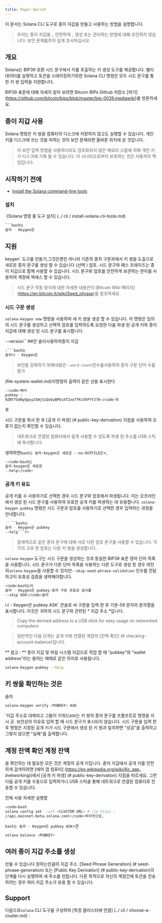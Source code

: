 ```yaml
---
title: Paper Wallet
---
```


이 문서는 Solana CLI 도구로 종이 지갑을 만들고 사용하는 방법을 설명합니다.

> 우리는 종이 지갑을 _ 안전하게 _ 생성 또는 관리하는 방법에 대해 조언하지 않습니다. 보안 문제를주의 깊게 조사하십시오.

## 개요

Solana는 BIP39 호환 시드 문구에서 키를 추출하는 키 생성 도구를 제공합니다. 밸리데이터를 실행하고 토큰을 스테이킹하기위한 Solana CLI 명령은 모두 시드 문구를 통한 키 쌍 입력을 지원합니다.

BIP39 표준에 대해 자세히 알아 보려면 Bitcoin BIPs Github 저장소 \[여기\] (https://github.com/bitcoin/bips/blob/master/bip-0039.mediawiki)를 방문하세요.

## 종이 지갑 사용

Solana 명령은 키 쌍을 컴퓨터의 디스크에 저장하지 않고도 실행할 수 있습니다. 개인 키를 디스크에 쓰는 것을 피하는 것이 보안 문제라면 올바른 위치에 온 것입니다.

> 이 보안 입력 방법을 사용하더라도 암호화되지 않은 메모리 스왑에 의해 개인 키가 디스크에 기록 될 수 있습니다. 이 시나리오로부터 보호하는 것은 사용자의 책임입니다.

## 시작하기 전에

- [Install the Solana command-line tools](../cli/install-solana-cli-tools.md)

### 설치

-\[Solana 명령 줄 도구 설치\] (../ cli / install-solana-cli-tools.md)

````bash
```bash는
솔라 - Keygen은
````

## 지원

keygen` 도구를 만들기,그것은뿐만 아니라 기존의 종자 구문과에서 키 쌍을 도출으로 새로운 종자 문구를 생성 할 수 있습니다 (선택 ) 암호. 시드 문구와 패스 프레이즈는 종이 지갑으로 함께 사용할 수 있습니다. 시드 문구와 암호를 안전하게 보관하는 한이를 사용하여 계정에 액세스 할 수 있습니다.

> 시드 문구 작동 방식에 대한 자세한 내용은이 \[Bitcoin Wiki 페이지\] (https://en.bitcoin.it/wiki/Seed_phrase)를 참조하세요.

### 시드 구문 생성

`solana-keygen new` 명령을 사용하여 새 키 쌍을 생성 할 수 있습니다. 이 명령은 임의의 시드 문구를 생성하고 선택적 암호를 입력하도록 요청한 다음 파생 된 공개 키와 종이 지갑에 대해 생성 된 시드 문구를 표시합니다.

--version```##은`솔라사용하여종이 지갑

````bash
:```bash는
솔라나 - Keygen은
````

> 보안을 강화하기 위해내용은`--word-count`인수를사용하여 종자 구문 단어 수를 증가

(file-system-wallet.md)이명령의 출력이 같은 선을 표시한다

```bash
:<code>배시
pubkey :
9ZNTfG4NyQgxy2SWjSiQoUyBPEvXT2xo7fKc5hPYYJ7b</code>후
```

후

시드 구문을 복사 한 후 \[공개 키 파생\] (# public-key-derivation) 지침을 사용하여 오류가 없는지 확인할 수 있습니다.

> 네트워크로 연결된 컴퓨터에서 쉽게 사용할 수 있도록 파생 된 주소를 USB 스틱에 복사합니다.

생략하면`bash는 솔라-keygen은 새로운 --no-OUTFILE은`>,

```bash
:<code>bash는
솔라-keygen은 새로운
--help</code>
```

### 공개 키 유도

공개 키를 수 사용하기로 선택한 경우 시드 문구와 암호에서 파생됩니다. 이는 오프라인에서 생성 된 시드 문구를 사용하여 유효한 공개 키를 파생하는 데 유용합니다. `solana-keygen pubkey` 명령은 시드 구문과 암호를 사용하기로 선택한 경우 입력하는 과정을 안내합니다.

````bash
.` ``bash는
솔라 - Keygen은 pubkey
--help```##
````

> 잠재적으로 같은 종자 문구에 대해 서로 다른 암호 문구를 사용할 수 있습니다. 각각의 고유 한 암호는 다른 키 쌍을 생성합니다.

`solana-keygen` 도구는 시드 구문을 생성하는 것과 동일한 BIP39 표준 영어 단어 목록을 사용합니다. 시드 문구가 다른 단어 목록을 사용하는 다른 도구로 생성 된 경우 여전히`solana-keygen`을 사용할 수 있지만`--skip-seed-phrase-validation` 인수를 전달하고이 유효성 검증을 생략해야합니다.

```bash
<code>bash는이
솔라 - Keygen은 pubkey-종자 구문 유효성 검사를
--skip`ASK</code>솔라
```

나 - Keygen은 pubkey ASK` 콘솔로 씨 구문을 입력 한 후 기본-58 문자의 문자열을 표시합니다. 이것은 귀하의 시드 문구와 관련된 * 지갑 주소 *입니다.

> Copy the derived address to a USB stick for easy usage on networked computers

> 일반적인 다음 단계는 공개 키와 연결된 계정의 \[잔액 확인\] (# checking-account-balance)입니다.

** 참고 : ** 종이 지갑 및 파일 시스템 지갑으로 작업 할 때 "pubkey"와 "wallet address"라는 용어는 때때로 같은 의미로 사용됩니다.

```bash
solana-keygen pubkey --help
```

## 키 쌍을 확인하는 것은

솔라

```bash
solana-keygen verify <PUBKEY> ASK
```

'지갑 주소로 대체되고 그들이 키워드`ASK`는 키 쌍의 종자 문구를 프롬프트로 명령을 지시 곳. 보안상의 이유로 입력 할 때 시드 문구가 표시되지 않습니다. 시드 구문을 입력 한 후 명령은 지정된 공개 키가 시드 구문에서 생성 된 키 쌍과 일치하면 "성공"을 출력하고 그렇지 않으면 "실패"를 출력합니다.

## 계정 잔액 확인 계정 잔액

을 확인하는 데 필요한 모든 것은 계정의 공개 키입니다. 종이 지갑에서 공개 키를 안전하게 검색하려면 \[에어 갭 컴퓨터\] (https://en.wikipedia.org/wiki/Air_gap_ (networking))에서 \[공개 키 파생\] (# public-key-derivation) 지침을 따르세요. 그런 다음 공개 키를 수동으로 입력하거나 USB 스틱을 통해 네트워크로 연결된 컴퓨터로 전송할 수 있습니다.

전체 사용 자세한 실행할

```bash
<code>bash
solana config set --url <CLUSTER URL> # (ie https :
//api.mainnet-beta.solana.com)</code>마지막으로,
```

`bash는 솔라 - Keygen은 pubkey ASK`>은

```bash
solana balance <PUBKEY>
```

## 여러 종이 지갑 주소를 생성

만들 수 있습니다 원하는만큼의 지갑 주소. \[Seed Phrase Generation\] (# seed-phrase-generation) 또는 \[Public Key Derivation\] (# public-key-derivation)의 단계를 다시 실행하여 새 주소를 만듭니다. 다른 목적으로 자신의 계정간에 토큰을 전송하려는 경우 여러 지갑 주소가 유용 할 수 있습니다.

## Support

다음으로`solana` CLI 도구를 구성하여 \[특정 클러스터에 연결\] (../ cli / choose-a-cluster.md) :
